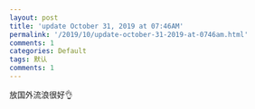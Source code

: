 ```yaml
---
layout: post
title: 'update October 31, 2019 at 07:46AM'
permalink: '/2019/10/update-october-31-2019-at-0746am.html'
comments: 1
categories: Default
tags: 默认
comments: 1
---
```

放国外流浪很好👌